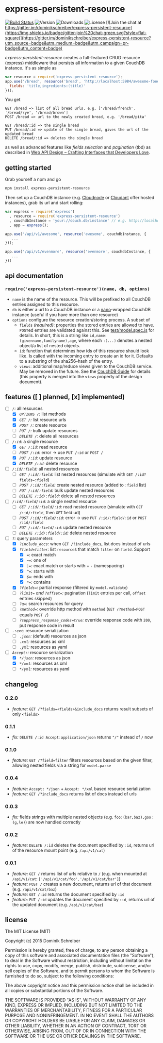 # express-persistent-resource

[![Build Status](https://img.shields.io/travis/dominikschreiber/express-persistent-resource.svg?style=flat-square)](https://travis-ci.org/dominikschreiber/express-persistent-resource) ![Version](https://img.shields.io/npm/v/express-persistent-resource.svg?style=flat-square)  ![Downloads](https://img.shields.io/npm/dm/express-persistent-resource.svg?style=flat-square) ![License](https://img.shields.io/npm/l/express-persistent-resource.svg?style=flat-square) [![Join the chat at https://gitter.im/dominikschreiber/express-persistent-resource](https://img.shields.io/badge/gitter-join%20chat-green.svg?style=flat-square)](https://gitter.im/dominikschreiber/express-persistent-resource?utm_source=badge&utm_medium=badge&utm_campaign=pr-badge&utm_content=badge)

*express-persistent-resource* creates a full-featured CRUD resource (express) middleware that persists all information to a given CouchDB instance. It's as simple as

```javascript
var resource = require('express-persistent-resource');
app.use('/bread', resource('bread', 'http://localhost:5984/awesome-food', {
  fields: 'title,ingredients:(title)'
}));
```

You get

```
GET /bread => list of all bread urls, e.g. ['/bread/french', '/bread/rye', '/bread/brown']
POST /bread => url to the newly created bread, e.g. '/bread/pita'

GET /bread/:id => the single bread
PUT /bread/:id => update of the single bread, gives the url of the updated bread
DELETE /bread/:id => deletes the single bread
```

as well as advanced features like *fields selection* and *pagination* (tbd) as described in [Web API Design &ndash; Crafting Interfaces that Developers Love](http://apigee.com/about/resources/ebooks/web-api-design).

## getting started

Grab yourself a npm and go

```bash
npm install express-persistent-resource
```

Then set up a CouchDB instance (e.g. [Cloudnode](https://cloudno.de) or [Cloudant](https://cloudant.com/) offer hosted instances), grab its url and start rolling:

```javascript
var express = require('express')
  , resource = require('express-persistent-resource')
  , couchdbInstance = 'your://couch.db/instance' // e.g. http://localhost:5984/awesome-project
  , app = express();

app.use('/api/v1/awesome', resource('awesome', couchdbInstance, {
   ...
}));

app.use('/api/v1/evenmore', resource('evenmore', couchdbInstance, {
   ...
}))
```

## api documentation

### `require('express-persistent-resource')(name, db, options)`

- `name` is the name of the resource. This will be prefixed to all CouchDB entries assigned to this resource.
- `db` is either a url to a CouchDB instance or a [nano](https://github.com/dscape/nano)-wrapped CouchDB instance (useful if you have more than one resource)
- `options` configure the resource creation/storing process. A subset of
    - `fields` *(required)*: properties the stored entries are allowed to have. `POST`ed entries are validated against this. See [test/model.spec.js](test/model.spec.js) for details. In short, this is a string like `id,name:(givenname,familyname),age`, where each `:(...)` denotes a nested object/a list of nested objects.
    - `id`: function that determines how ids of this resource should look like. Is called with the incoming entry to create an id for it. Defaults to a substring of the sha256-hash of the entry.
    - `views`: additional map/reduce views given to the CouchDB service. May be removed in the future. See the [CouchDB Guide](http://guide.couchdb.org/draft/design.html#basic) for details (this property is merged into the `views` property of the design document).

## features ([ ] planned, [x] implemented)

- [ ] _`/`:_ all resources
  - [x] _`OPTIONS /`:_ list methods
  - [x] _`GET /`:_ list resource urls
  - [x] _`POST /`:_ create resource
  - [ ] _`PUT /`:_ bulk update resources
  - [ ] _`DELETE /`:_ delete all resources
- [ ] _`/:id`:_ a single resource
  - [x] _`GET /:id`:_ read resource
  - [ ] _`POST /:id`:_ error -> use `PUT /:id` or `POST /`
  - [x] _`PUT /:id`:_ update resource
  - [x] _`DELETE /:id`:_ delete resource
- [ ] _`/:id/:field`:_ all nested resources
  - [ ] _`GET /:id/:field`:_ list nested resources (simulate with `GET /:id?fields=:field`)
  - [ ] _`POST /:id/:field`:_ create nested resource (added to `:field` list)
  - [ ] _`PUT /:id/:field`:_ bulk update nested resources
  - [ ] _`DELETE /:id/:field`:_ delete all nested resources
- [ ] _`/:id/:field/:id`:_ a single nested resource
  - [ ] _`GET /:id/:field/:id`:_ read nested resource (simulate with `GET /:id/:field`, then `GET` field url)
  - [ ] _`POST /:id/:field/:id`:_ error -> use `PUT /:id/:field/:id` or `POST /:id/:field`
  - [ ] _`PUT /:id/:field/:id`:_ update nested resource
  - [ ] _`DELETE /:id/:field/:id`:_ delete nested resource
- [ ] _`?`:_ query parameters
  - [x] _`?include_docs`:_ when `GET /?include_docs`, list docs instead of urls
  - [x] _`?field=filter`:_ list `resource`s that match `filter` on `field`. Support
    - [x] _`=`:_ exact match
    - [x] _`~=`:_ one of
    - [x] _`|=`:_ exact match or starts with + `-` (namespacing)
    - [x] _`^=`:_ starts with
    - [x] _`$=`:_ ends with
    - [x] _`*=`:_ contains
  - [x] _`?fields=`:_ partial response (filtered by `model.validate`)
  - [ ] _`?limit=` and `?offset=`:_ pagination (`limit` entries per call, `offset` entries skipped)
  - [ ] _`?q=`:_ search resources for query
  - [ ] _`?method=`:_ override http method with `method` (`GET /?method=POST` equals `POST /`)
  - [ ] _`?suppress_response_codes=true`:_ override response code with `200`, put response code in result
- [ ] _`.:ext`:_ resource serialization
  - [ ] _`.json`:_ (default) resources as json
  - [ ] _`.xml`:_ resources as xml
  - [ ] _`.yml`:_ resources as yaml
- [ ] _`Accept:`:_ resource serialization
  - [x] _`*/json`:_ resources as json
  - [x] _`*/xml`:_ resources as xml
  - [ ] _`*/yml`:_ resources as yaml

## changelog

### 0.2.0

- *feature:* `GET /?fields=<fields>&include_docs` returns result subsets of only `<fields>`

### 0.1.1

- *fix:* `DELETE /:id Accept:application/json` returns `"/"` instead of `/` now

### 0.1.0

- *feature:* `GET /?field=filter` filters resources based on the given filter, allowing nested fields via a string for `model.parse`

### 0.0.4

- *feature:* `Accept: */json` + `Accept: */xml` based resource serialization
- *feature:* `GET /?include_docs` returns list of docs instead of urls

### 0.0.3

- *fix:* fields strings with multiple nested objects (e.g. `foo:(bar,baz),goo:(g,le)`) are now handled correctly

### 0.0.2

- *feature:* `DELETE /:id` deletes the document specified by `:id`, returns url of the resource mount point (e.g. `/api/v1/cat`)

### 0.0.1

- *feature:* `GET /` returns list of urls relative to `/` (e.g. when mounted at `/api/v1/cat`: `['/api/v1/cat/foo','/api/v1/cat/bar']`)
- *feature:* `POST /` creates a new document, returns url of that document (e.g. `/api/v1/cat/baz`)
- *feature:* `GET /:id` returns the document specified by `:id`
- *feature:* `PUT /:id` updates the document specified by `:id`, returns url of the updated document (e.g. `/api/v1/cat/baz`)

## license

The MIT License (MIT)

Copyright (c) 2015 Dominik Schreiber

Permission is hereby granted, free of charge, to any person obtaining a copy
of this software and associated documentation files (the "Software"), to deal
in the Software without restriction, including without limitation the rights
to use, copy, modify, merge, publish, distribute, sublicense, and/or sell
copies of the Software, and to permit persons to whom the Software is
furnished to do so, subject to the following conditions:

The above copyright notice and this permission notice shall be included in all
copies or substantial portions of the Software.

THE SOFTWARE IS PROVIDED "AS IS", WITHOUT WARRANTY OF ANY KIND, EXPRESS OR
IMPLIED, INCLUDING BUT NOT LIMITED TO THE WARRANTIES OF MERCHANTABILITY,
FITNESS FOR A PARTICULAR PURPOSE AND NONINFRINGEMENT. IN NO EVENT SHALL THE
AUTHORS OR COPYRIGHT HOLDERS BE LIABLE FOR ANY CLAIM, DAMAGES OR OTHER
LIABILITY, WHETHER IN AN ACTION OF CONTRACT, TORT OR OTHERWISE, ARISING FROM,
OUT OF OR IN CONNECTION WITH THE SOFTWARE OR THE USE OR OTHER DEALINGS IN THE
SOFTWARE.
